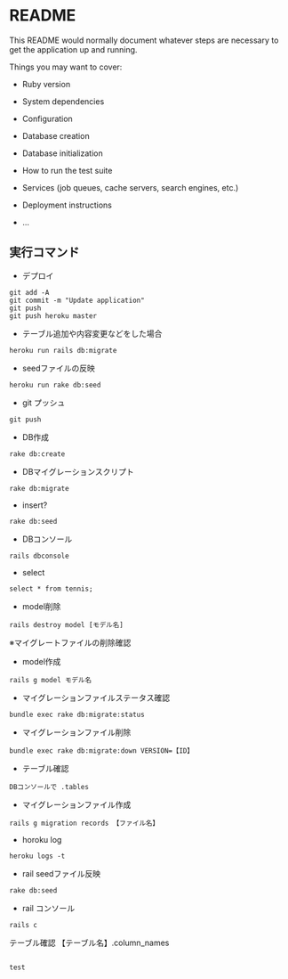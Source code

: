 # README

This README would normally document whatever steps are necessary to get the
application up and running.

Things you may want to cover:

* Ruby version

* System dependencies

* Configuration

* Database creation

* Database initialization

* How to run the test suite

* Services (job queues, cache servers, search engines, etc.)

* Deployment instructions

* ...

## 実行コマンド
* デプロイ
```
git add -A
git commit -m "Update application"
git push
git push heroku master
```
* テーブル追加や内容変更などをした場合
```
heroku run rails db:migrate
```
* seedファイルの反映
```
heroku run rake db:seed
```

* git プッシュ
```
git push
```

* DB作成
```
rake db:create
```

* DBマイグレーションスクリプト
```
rake db:migrate
```

* insert?
```
rake db:seed
```

* DBコンソール
```
rails dbconsole
```

* select
```
select * from tennis;
```

* model削除
```
rails destroy model [モデル名]
```
※マイグレートファイルの削除確認

* model作成
```
rails g model モデル名
```

* マイグレーションファイルステータス確認
```
bundle exec rake db:migrate:status
```

* マイグレーションファイル削除
```
bundle exec rake db:migrate:down VERSION=【ID】
```

* テーブル確認
```
DBコンソールで .tables
```

* マイグレーションファイル作成
```
rails g migration records 【ファイル名】
```

* horoku log
```
heroku logs -t
```

* rail seedファイル反映
```
rake db:seed
```

* rail コンソール
```
rails c
```
テーブル確認 【テーブル名】.column_names
```

test